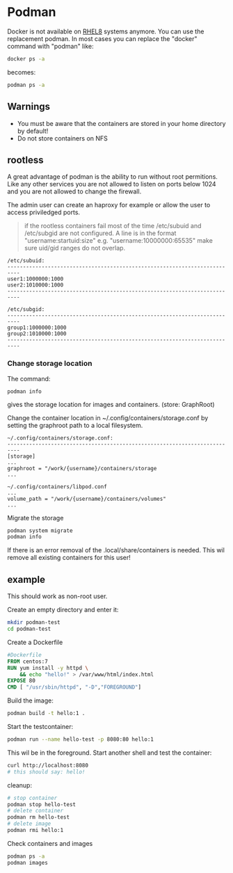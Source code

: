# Podman
Docker is not available on [RHEL8](https://www.redhat.com/en/enterprise-linux-8) systems anymore. You can use the replacement podman.
In most cases you can replace the "docker" command with "podman"
like:
```bash
docker ps -a
```
becomes:
```bash
podman ps -a
``` 

## Warnings
- You must be aware that the containers are stored in your home directory by default!
- Do not store containers on NFS

## rootless

A great advantage of podman is the ability to run without root permitions.
Like any other services you are not allowed to listen on ports below 1024 and you are not allowed to change the firewall.

The admin user can create an haproxy for example or allow the user to access priviledged ports.

> if the rootless containers fail most of the time /etc/subuid and /etc/subgid are not configured.
> A line is in the format "username:startuid:size" e.g. "username:10000000:65535"
> make sure uid/gid ranges do not overlap.

```
/etc/subuid:
--------------------------------------------------------------------------
user1:1000000:1000
user2:1010000:1000
--------------------------------------------------------------------------

/etc/subgid:
--------------------------------------------------------------------------
group1:1000000:1000
group2:1010000:1000
--------------------------------------------------------------------------
```

### Change storage location
The command:
```
podman info
```
gives the storage location for images and containers. (store: GraphRoot)

Change the container location in ~/.config/containers/storage.conf by setting the graphroot path to a local filesystem.

```
~/.config/containers/storage.conf:
--------------------------------------------------------------------------
[storage]
...
graphroot = "/work/{username}/containers/storage
...

~/.config/containers/libpod.conf
...
volume_path = "/work/{username}/containers/volumes"
...
```

Migrate the storage
```bash
podman system migrate
podman info
```

If there is an error removal of the .local/share/containers is needed. This wil remove all existing containers for this user!

## example
This should work as non-root user.

Create an empty directory and enter it:
```bash
mkdir podman-test
cd podman-test
```
Create a Dockerfile
```Dockerfile
#Dockerfile
FROM centos:7
RUN yum install -y httpd \
    && echo "hello!" > /var/www/html/index.html
EXPOSE 80
CMD [ "/usr/sbin/httpd", "-D","FOREGROUND"]
```
Build the image:
```bash
podman build -t hello:1 .
```
Start the testcontainer:
```bash
podman run --name hello-test -p 8080:80 hello:1
```
This wil be in the foreground.
Start another shell and test the container:
```bash
curl http://localhost:8080
# this should say: hello!
```
cleanup:
```bash
# stop container
podman stop hello-test
# delete container
podman rm hello-test
# delete image
podman rmi hello:1
```
Check containers and images
```bash
podman ps -a
podman images
```
